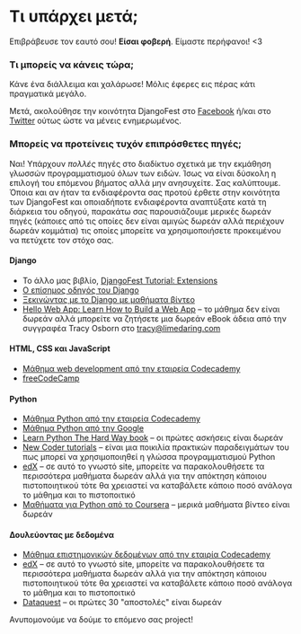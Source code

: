 # Τι υπάρχει μετά;

Επιβράβευσε τον εαυτό σου! **Είσαι φοβερή**. Είμαστε περήφανοι! <3

### Τι μπορείς να κάνεις τώρα;

Κάνε ένα διάλλειμα και χαλάρωσε! Μόλις έφερες εις πέρας κάτι πραγματικά μεγάλο.

Μετά, ακολούθησε την κοινότητα DjangoFest στο [Facebook](http://facebook.com/djangogirls) ή/και στο [Twitter](https://twitter.com/djangogirls) ούτως ώστε να μένεις ενημερωμένος.

### Μπορείς να προτείνεις τυχόν επιπρόσθετες πηγές;

Ναι! Υπάρχουν *πολλές* πηγές στο διαδίκτυο σχετικά με την εκμάθηση γλωσσών προγραμματισμού όλων των ειδών. Ίσως να είναι δύσκολη η επιλογή του επόμενου βήματος αλλά μην ανησυχείτε. Σας καλύπτουμε. Όποια και αν ήταν τα ενδιαφέροντα σας προτού έρθετε στην κοινότητα των DjangoFest και οποιαδήποτε ενδιαφέροντα αναπτύξατε κατά τη διάρκεια του οδηγού, παρακάτω σας παρουσιάζουμε μερικές δωρεάν πηγές (κάποιες από τις οποίες δεν είναι αμιγώς δωρεάν αλλά περιέχουν δωρεάν κομμάτια) τις οποίες μπορείτε να χρησιμοποιήσετε προκειμένου να πετύχετε τον στόχο σας.

#### Django

- Το άλλο μας βιβλίο, [DjangoFest Tutorial: Extensions](https://tutorial-extensions.djangogirls.org/)
- [Ο επίσημος οδηγός του Django](https://docs.djangoproject.com/en/2.0/intro/tutorial01/)
- [Ξεκινώντας με το Django με μαθήματα βίντεο](http://www.gettingstartedwithdjango.com/)
- [Hello Web App: Learn How to Build a Web App](https://hellowebbooks.com/learn-django/) – το μάθημα δεν είναι δωρεάν αλλά μπορείτε να ζητήσετε μια δωρεάν eBook άδεια από την συγγραφέα Tracy Osborn στο <tracy@limedaring.com>

#### HTML, CSS και JavaScript

- [Μάθημα web development από την εταιρεία Codecademy](https://www.codecademy.com/learn/paths/web-development)
- [freeCodeCamp](https://www.freecodecamp.org/)

#### Python

- [Μάθημα Python από την εταιρεία Codecademy](https://www.codecademy.com/learn/learn-python)
- [Μάθημα Python από την Google](https://developers.google.com/edu/python/)
- [Learn Python The Hard Way book](http://learnpythonthehardway.org/book/) – οι πρώτες ασκήσεις είναι δωρεάν
- [New Coder tutorials](http://newcoder.io/tutorials/) – είναι μια ποικιλία πρακτικών παραδειγμάτων του πως μπορεί να χρησιμοποιηθεί η γλώσσα προγραμματισμού Python
- [edX](https://www.edx.org/course?search_query=python) – σε αυτό το γνωστό site, μπορείτε να παρακολουθήσετε τα περισσότερα μαθήματα δωρεάν αλλά για την απόκτηση κάποιου πιστοποιητικού τότε θα χρειαστεί να καταβάλετε κάποιο ποσό ανάλογα το μάθημα και το πιστοποιτικό
- [Μαθήματα για Python από το Coursera](https://www.coursera.org/specializations/python) – μερικά μαθήματα βίντεο είναι δωρεάν

#### Δουλεύοντας με δεδομένα

- [Μάθημα επιστημονικών δεδομένων από την εταιρία Codecademy](https://www.codecademy.com/learn/paths/data-science)
- [edX](https://www.edx.org/course/?search_query=python&subject=Data%20Analysis%20%26%20Statistics) – σε αυτό το γνωστό site, μπορείτε να παρακολουθήσετε τα περισσότερα μαθήματα δωρεάν αλλά για την απόκτηση κάποιου πιστοποιητικού τότε θα χρειαστεί να καταβάλετε κάποιο ποσό ανάλογα το μάθημα και το πιστοποιτικό
- [Dataquest](https://www.dataquest.io/) – οι πρώτες 30 "αποστολές" είναι δωρεάν

Ανυπομονούμε να δούμε το επόμενο σας project!